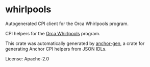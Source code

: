 # whirlpools

Autogenerated CPI client for the Orca Whirlpools program.

CPI helpers for the [Orca Whirlpools](https://github.com/orca-so/whirlpools)
program.

This crate was automatically generated by
[anchor-gen](https://github.com/cosmic-lab-inc/anchor-gen), a crate for generating
Anchor CPI helpers from JSON IDLs.

License: Apache-2.0
